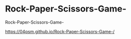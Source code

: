 # Rock-Paper-Scissors-Game-
Rock-Paper-Scissors-Game-

https://04psm.github.io/Rock-Paper-Scissors-Game-/
